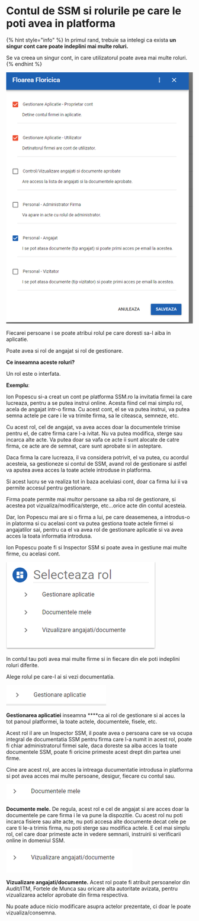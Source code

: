 # Contul de SSM si rolurile pe care le poti avea in platforma

{% hint style="info" %}
In primul rand, trebuie sa intelegi ca exista **un singur cont care poate indeplini mai multe roluri.**

Se va creea un singur cont, in care utilizatorul poate avea mai multe roluri.
{% endhint %}

 

![](.gitbook/assets/image%20%28124%29.png)

Fiecarei persoane i se poate atribui rolul pe care doresti sa-l aiba in aplicatie. 

Poate avea si rol de angajat si rol de gestionare.



**Ce inseamna aceste roluri?** 

Un rol este o interfata. 

**Exemplu**: 

Ion Popescu si-a creat un cont pe platforma SSM.ro la invitatia firmei la care lucreaza, pentru a se putea instrui online. Acesta fiind cel mai simplu rol, acela de angajat intr-o firma. Cu acest cont, el se va putea instrui, va putea semna actele pe care i le va trimite firma, sa le citeasca, semneze, etc. 

Cu acest rol, cel de angajat, va avea acces doar la documentele trimise pentru el, de catre firma care l-a ivitat. Nu va putea modifica, sterge sau incarca alte acte. Va putea doar sa vafa ce acte ii sunt alocate de catre firma, ce acte are de semnat, care sunt aprobate si in asteptare.

Daca firma la care lucreaza, il va considera potrivit, el va putea, cu acordul acesteia, sa gestioneze si contul de SSM, avand rol de gestionare si astfel va aputea avea acces la toate actele introduse in platforma. 

Si acest lucru se va realiza tot in baza aceluiasi cont, doar ca firma lui ii va permite accesul pentru gestionare. 

Firma poate permite mai multor persoane sa aiba rol de gestionare, si acestea pot vizualiza/modifica/sterge, etc...orice acte din contul acesteia.



Dar, Ion Popescu mai are si o firma a lui, pe care deasemenea, a introdus-o in platorma si cu acelasi cont va putea gestiona toate actele firmei si angajatilor sai, pentru ca el va avea rol de gestionare aplicatie si va avea acces la toata informatia introdusa.

Ion Popescu poate fi si Inspector SSM si poate avea in gestiune mai multe firme, cu acelasi cont.

 

![](.gitbook/assets/image%20%28120%29.png)



In contul tau poti avea mai multe firme si in fiecare din ele poti indeplini roluri diferite.

Alege rolul pe care-l ai si vezi documentatia.

![](.gitbook/assets/image%20%28123%29.png)

**Gestionarea aplicatiei** inseamna ****ca ai rol de gestionare si ai acces la tot panoul platformei, la toate actele, documentele, fisele, etc.

Acest rol il are un Inspector SSM, il poate avea o persoana care se va ocupa integral de documentatia SSM pentru firma care l-a numit in acest rol, poate fi chiar administratorul firmei sale, daca doreste sa aiba acces la toate documentele SSM, poate fi oricine primeste acest drept din partea unei firme.

Cine are acest rol, are acces la intreaga ducumentatie introdusa in platforma si pot avea acces mai multe persoane, desigur, fiecare cu contul sau.

![](.gitbook/assets/image%20%28121%29.png)



**Documente mele.**  De regula, acest rol e cel de angajat si are acces doar la documentele pe care firma  i le va pune la dispozitie. Cu acest rol nu poti incarca fisiere sau alte acte, nu poti accesa alte documente decat cele pe care ti le-a trimis firma, nu poti sterge sau modifica actele. E cel mai simplu rol, cel care doar primeste acte in vedere semnarii, instruirii si verificarii online in domeniul SSM.



![](.gitbook/assets/image%20%28122%29.png)

**Vizualizare angajati/documente.** Acest rol poate fi atribuit persoanelor din Audit/ITM, Fortele de Munca sau oricare alta autoritate avizata, pentru vizualizarea actelor aprobate din firma respectiva. 

Nu poate aduce nicio modificare asupra actelor prezentate, ci doar le poate vizualiza/consemna.







